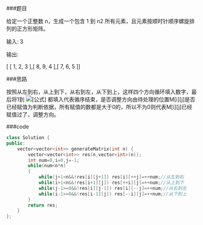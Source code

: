 \###题目

给定一个正整数 n，生成一个包含 1 到 n2 所有元素，且元素按顺时针顺序螺旋排列的正方形矩阵。

输入: 3

输出:

[ [ 1, 2, 3 ],[ 8, 9, 4 ],[ 7, 6, 5 ]]

\###思路

按照从左到右，从上到下，从右到左，从下到上，这样四个方向循环填入数字，最后将1到 ![[公式]](https://www.zhihu.com/equation?tex=n%5E2) 都填入代表循序结束，是否调整方向由待处理的位置M[i][j]是否已经赋值为判断依据，所有赋值的数都是大于0的，所以不为0则代表M[i][j]已经赋值过了，调整方向。

\###code

```cpp
class Solution {
public:
    vector<vector<int>> generateMatrix(int n) {
        vector<vector<int>> res(n,vector<int>(n));
        int num=0,i=0,j=-1;
        while(num<n*n)
        {
            while(j+1<n&&!res[i][j+1]) res[i][++j]=++num;//从左到右
            while(i+1<n&&!res[i+1][j]) res[++i][j]=++num;//从上到下
            while(j-1>=0&&!res[i][j-1]) res[i][--j]=++num;//从右到左
            while(i-1>=0&&!res[i-1][j]) res[--i][j]=++num;//从下到上
        }
        return res;
    }
};
```